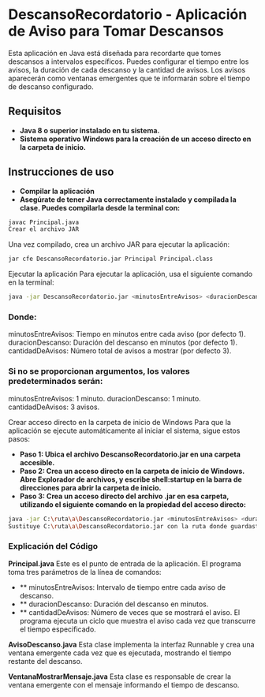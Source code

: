 # DescansoRecordatorio - Aplicación de Aviso para Tomar Descansos
Esta aplicación en Java está diseñada para recordarte que tomes descansos a intervalos específicos. Puedes configurar el tiempo entre los avisos, la duración de cada descanso y la cantidad de avisos. Los avisos aparecerán como ventanas emergentes que te informarán sobre el tiempo de descanso configurado.

## Requisitos
- **Java 8 o superior instalado en tu sistema.**
- **Sistema operativo Windows para la creación de un acceso directo en la carpeta de inicio.**
## Instrucciones de uso
- **Compilar la aplicación**
- **Asegúrate de tener Java correctamente instalado y compilada la clase. Puedes compilarla desde la terminal con:**

```bash
javac Principal.java
Crear el archivo JAR
```

Una vez compilado, crea un archivo JAR para ejecutar la aplicación:
```bash
jar cfe DescansoRecordatorio.jar Principal Principal.class
```
Ejecutar la aplicación
Para ejecutar la aplicación, usa el siguiente comando en la terminal:

```bash
java -jar DescansoRecordatorio.jar <minutosEntreAvisos> <duracionDescanso> <cantidadDeAvisos>
```
### Donde:
minutosEntreAvisos: Tiempo en minutos entre cada aviso (por defecto 1).
duracionDescanso: Duración del descanso en minutos (por defecto 1).
cantidadDeAvisos: Número total de avisos a mostrar (por defecto 3).

### Si no se proporcionan argumentos, los valores predeterminados serán:
minutosEntreAvisos: 1 minuto.
duracionDescanso: 1 minuto.
cantidadDeAvisos: 3 avisos.

Crear acceso directo en la carpeta de inicio de Windows
Para que la aplicación se ejecute automáticamente al iniciar el sistema, sigue estos pasos:

- **Paso 1: Ubica el archivo DescansoRecordatorio.jar en una carpeta accesible.**
- **Paso 2: Crea un acceso directo en la carpeta de inicio de Windows. Abre Explorador de archivos, y escribe shell:startup en la barra de direcciones para abrir la carpeta de inicio.**
- **Paso 3: Crea un acceso directo del archivo .jar en esa carpeta, utilizando el siguiente comando en la propiedad del acceso directo:**
```bash
java -jar C:\ruta\a\DescansoRecordatorio.jar <minutosEntreAvisos> <duracionDescanso> <cantidadDeAvisos>
Sustituye C:\ruta\a\DescansoRecordatorio.jar con la ruta donde guardaste el archivo JAR y ajusta los valores de los parámetros según desees.
```

### Explicación del Código
**Principal.java**
Este es el punto de entrada de la aplicación. El programa toma tres parámetros de la línea de comandos:

- ** minutosEntreAvisos: Intervalo de tiempo entre cada aviso de descanso.
- ** duracionDescanso: Duración del descanso en minutos.
- ** cantidadDeAvisos: Número de veces que se mostrará el aviso.
El programa ejecuta un ciclo que muestra el aviso cada vez que transcurre el tiempo especificado.

**AvisoDescanso.java**
Esta clase implementa la interfaz Runnable y crea una ventana emergente cada vez que es ejecutada, mostrando el tiempo restante del descanso.

**VentanaMostrarMensaje.java**
Esta clase es responsable de crear la ventana emergente con el mensaje informando el tiempo de descanso.

